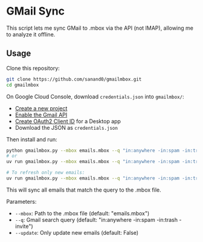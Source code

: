 # GMail Sync

This script lets me sync GMail to .mbox via the API (not IMAP), allowing me to analyze it offline.

## Usage

Clone this repository:

```bash
git clone https://github.com/sanand0/gmailmbox.git
cd gmailmbox
```

On Google Cloud Console, download `credentials.json` into `gmailmbox/`:

- [Create a new project](https://developers.google.com/workspace/guides/create-project)
- [Enable the Gmail API](https://support.google.com/googleapi/answer/6158841)
- [Create OAuth2 Client ID](https://developers.google.com/workspace/guides/create-credentials) for a Desktop app
- Download the JSON as `credentials.json`

<!--
Here is my link: https://console.cloud.google.com/apis/credentials?authuser=2&project=straive-internal-apps
-->

Then install and run:

```bash
python gmailmbox.py --mbox emails.mbox --q "in:anywhere -in:spam -in:trash -invite"
# or
uv run gmailmbox.py --mbox emails.mbox --q "in:anywhere -in:spam -in:trash -invite"

# To refresh only new emails:
uv run gmailmbox.py --mbox emails.mbox --q "in:anywhere -in:spam -in:trash -invite" --update
```

This will sync all emails that match the query to the .mbox file.

Parameters:

- `--mbox`: Path to the .mbox file (default: "emails.mbox")
- `--q`: Gmail search query (default: "in:anywhere -in:spam -in:trash -invite")
- `--update`: Only update new emails (default: False)

<!--

In my laptop, I run:

cd /github/sanand0/gmailmbox
uv run gmailmbox.py --mbox C:/Anand/Mail/straive.mbox  --update
-->
